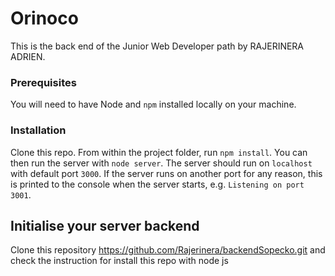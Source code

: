 
# Orinoco #

This is the back end of the Junior Web Developer path by RAJERINERA ADRIEN.

### Prerequisites ###

You will need to have Node and `npm` installed locally on your machine.

### Installation ###

Clone this repo. From within the project folder, run `npm install`. You 
can then run the server with `node server`. 
The server should run on `localhost` with default port `3000`. If the
server runs on another port for any reason, this is printed to the
console when the server starts, e.g. `Listening on port 3001`.


## Initialise your server backend ##
        
Clone this repository https://github.com/Rajerinera/backendSopecko.git and check the instruction for install this repo with node js